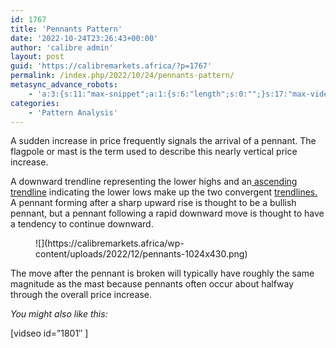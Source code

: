 ```yaml
---
id: 1767
title: 'Pennants Pattern'
date: '2022-10-24T23:26:43+00:00'
author: 'calibre admin'
layout: post
guid: 'https://calibremarkets.africa/?p=1767'
permalink: /index.php/2022/10/24/pennants-pattern/
metasync_advance_robots:
    - 'a:3:{s:11:"max-snippet";a:1:{s:6:"length";s:0:"";}s:17:"max-video-preview";a:1:{s:6:"length";s:0:"";}s:17:"max-image-preview";a:1:{s:6:"length";s:5:"large";}}'
categories:
    - 'Pattern Analysis'
---
```


  
A sudden increase in price frequently signals the arrival of a pennant. The flagpole or mast is the term used to describe this nearly vertical price increase.

A downward trendline representing the lower highs and an[ ascending trendline](https://www.facebook.com/calibremarkets) indicating the lower lows make up the two convergent [trendlines.](https://calibremarkets.africa/index.php/services/)  
A pennant forming after a sharp upward rise is thought to be a bullish pennant, but a pennant following a rapid downward move is thought to have a tendency to continue downward.

<figure class="wp-block-image size-large">![](https://calibremarkets.africa/wp-content/uploads/2022/12/pennants-1024x430.png)</figure>The move after the pennant is broken will typically have roughly the same magnitude as the mast because pennants often occur about halfway through the overall price increase.

*You might also like this:*

\[vidseo id=”1801″ \]